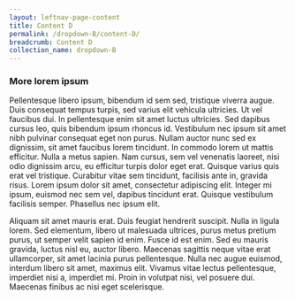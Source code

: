 ```yaml
---
layout: leftnav-page-content
title: Content D
permalink: /dropdown-B/content-D/
breadcrumb: Content D
collection_name: dropdown-B
---
```


### **More lorem ipsum**

Pellentesque libero ipsum, bibendum id sem sed, tristique viverra augue. Duis consequat tempus turpis, sed varius elit vehicula ultricies. Ut vel faucibus dui. In pellentesque enim sit amet luctus ultricies. Sed dapibus cursus leo, quis bibendum ipsum rhoncus id. Vestibulum nec ipsum sit amet nibh pulvinar consequat eget non purus. Nullam auctor nunc sed ex dignissim, sit amet faucibus lorem tincidunt. In commodo lorem ut mattis efficitur. Nulla a metus sapien. Nam cursus, sem vel venenatis laoreet, nisi odio dignissim arcu, eu efficitur turpis dolor eget erat. Quisque varius quis erat vel tristique. Curabitur vitae sem tincidunt, facilisis ante in, gravida risus. Lorem ipsum dolor sit amet, consectetur adipiscing elit. Integer mi ipsum, euismod nec sem vel, dapibus tincidunt erat. Quisque vestibulum facilisis semper. Phasellus nec ipsum elit.

Aliquam sit amet mauris erat. Duis feugiat hendrerit suscipit. Nulla in ligula lorem. Sed elementum, libero ut malesuada ultrices, purus metus pretium purus, ut semper velit sapien id enim. Fusce id est enim. Sed eu mauris gravida, luctus nisl eu, auctor libero. Maecenas sagittis neque vitae erat ullamcorper, sit amet lacinia purus pellentesque. Nulla nec augue euismod, interdum libero sit amet, maximus elit. Vivamus vitae lectus pellentesque, imperdiet nisi a, imperdiet mi. Proin in volutpat nisi, vel posuere dui. Maecenas finibus ac nisi eget scelerisque.